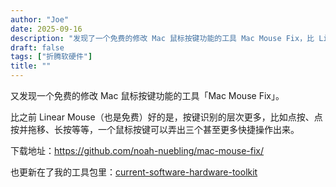 ```yaml
---
author: "Joe"
date: 2025-09-16
description: "发现了一个免费的修改 Mac 鼠标按键功能的工具 Mac Mouse Fix，比 Linear Mouse 功能更丰富"
draft: false
tags: ["折腾软硬件"]
title: ""
---
```


又发现一个免费的修改 Mac 鼠标按键功能的工具「Mac Mouse Fix」。

比之前 Linear Mouse（也是免费）好的是，按键识别的层次更多，比如点按、点按并拖移、长按等等，一个鼠标按键可以弄出三个甚至更多快捷操作出来。

下载地址：https://github.com/noah-nuebling/mac-mouse-fix/

也更新在了我的工具包里：[current-software-hardware-toolkit](/posts/current-software-hardware-toolkit/)
